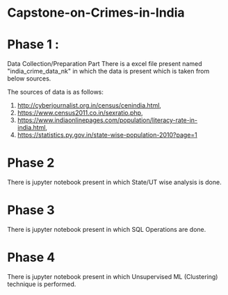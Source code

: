 # Capstone-on-Crimes-in-India

# Phase 1 : 
Data Collection/Preparation Part There is a excel file present named "india_crime_data_nk" in which the data is present which is taken from below sources.

The sources of data is as follows: 
1. http://cyberjournalist.org.in/census/cenindia.html,
2. https://www.census2011.co.in/sexratio.php,
3. https://www.indiaonlinepages.com/population/literacy-rate-in-india.html,
4. https://statistics.py.gov.in/state-wise-population-2010?page=1

# Phase 2 
There is jupyter notebook present in which State/UT wise analysis is done. 

# Phase 3
There is jupyter notebook present in which SQL Operations are done. 
# Phase 4
There is jupyter notebook present in which Unsupervised ML (Clustering) technique is performed.
